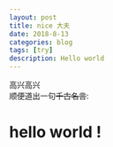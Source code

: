 ```yaml
---
layout: post
title: nice 大夫
date: 2018-8-13
categories: blog
tags: [try]
description: Hello world
---
```


高兴高兴  
顺便道出一句~~千古名言~~:  
# hello world !

